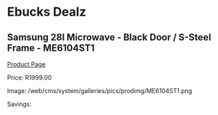 
# Ebucks Dealz
## Samsung 28l Microwave - Black Door / S-Steel Frame - ME6104ST1
[Product Page](https://www.ebucks.com/web/shop/productSelected.do?prodId=1211450251&catId=704989856)

Price: R1999.00

Image: /web/cms/system/galleries/pics/prodimg/ME6104ST1.png

Savings: 


	